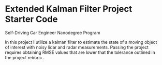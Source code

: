 # Extended Kalman Filter Project Starter Code
Self-Driving Car Engineer Nanodegree Program

In this project I utilize a kalman filter to estimate the state of a moving object of interest with noisy lidar and radar measurements. Passing the project requires obtaining RMSE values that are lower that the tolerance outlined in the project reburic . 


